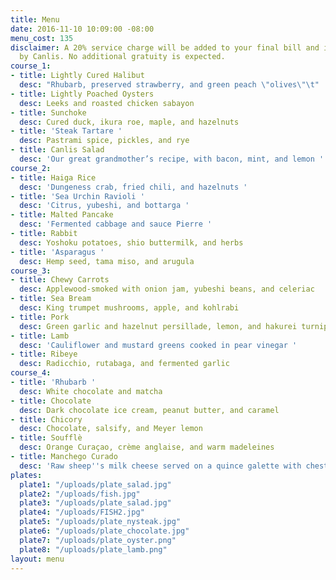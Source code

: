 ```yaml
---
title: Menu
date: 2016-11-10 10:09:00 -08:00
menu_cost: 135
disclaimer: A 20% service charge will be added to your final bill and is retained
  by Canlis. No additional gratuity is expected.
course_1:
- title: Lightly Cured Halibut
  desc: "Rhubarb, preserved strawberry, and green peach \"olives\"\t"
- title: Lightly Poached Oysters
  desc: Leeks and roasted chicken sabayon
- title: Sunchoke
  desc: Cured duck, ikura roe, maple, and hazelnuts
- title: 'Steak Tartare '
  desc: Pastrami spice, pickles, and rye
- title: Canlis Salad
  desc: 'Our great grandmother’s recipe, with bacon, mint, and lemon '
course_2:
- title: Haiga Rice
  desc: 'Dungeness crab, fried chili, and hazelnuts '
- title: 'Sea Urchin Ravioli '
  desc: 'Citrus, yubeshi, and bottarga '
- title: Malted Pancake
  desc: 'Fermented cabbage and sauce Pierre '
- title: Rabbit
  desc: Yoshoku potatoes, shio buttermilk, and herbs
- title: 'Asparagus '
  desc: Hemp seed, tama miso, and arugula
course_3:
- title: Chewy Carrots
  desc: Applewood-smoked with onion jam, yubeshi beans, and celeriac
- title: Sea Bream
  desc: King trumpet mushrooms, apple, and kohlrabi
- title: Pork
  desc: Green garlic and hazelnut persillade, lemon, and hakurei turnip
- title: Lamb
  desc: 'Cauliflower and mustard greens cooked in pear vinegar '
- title: Ribeye
  desc: Radicchio, rutabaga, and fermented garlic
course_4:
- title: 'Rhubarb '
  desc: White chocolate and matcha
- title: Chocolate
  desc: Dark chocolate ice cream, peanut butter, and caramel
- title: Chicory
  desc: Chocolate, salsify, and Meyer lemon
- title: Soufflè
  desc: Orange Curaçao, crème anglaise, and warm madeleines
- title: Manchego Curado
  desc: 'Raw sheep''s milk cheese served on a quince galette with chestnut and arugula '
plates:
  plate1: "/uploads/plate_salad.jpg"
  plate2: "/uploads/fish.jpg"
  plate3: "/uploads/plate_salad.jpg"
  plate4: "/uploads/FISH2.jpg"
  plate5: "/uploads/plate_nysteak.jpg"
  plate6: "/uploads/plate_chocolate.jpg"
  plate7: "/uploads/plate_oyster.png"
  plate8: "/uploads/plate_lamb.png"
layout: menu
---
```


